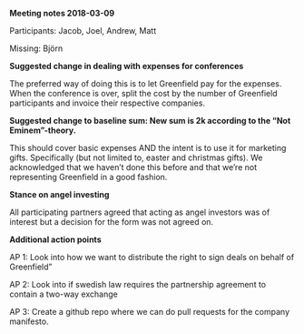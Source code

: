 **Meeting notes 2018-03-09**

Participants: Jacob, Joel, Andrew, Matt

Missing: Björn

**Suggested change in dealing with expenses for conferences**

The preferred way of doing this is to let Greenfield pay for the expenses. When the conference is over, split the cost by the number of Greenfield participants and invoice their respective companies.

**Suggested change to baseline sum: New sum is 2k according to the “Not Eminem”-theory.**

This should cover basic expenses AND the intent is to use it for marketing gifts. Specifically (but not limited to, easter and christmas gifts). We acknowledged that we haven’t done this before and that we’re not representing Greenfield in a good fashion.

**Stance on angel investing**

All participating partners agreed that acting as angel investors was of interest but a decision for the form was not agreed on. 

**Additional action points**

AP 1: Look into how we want to distribute the right to sign deals on behalf of Greenfield”

AP 2: Look into if swedish law requires the partnership agreement to contain a two-way exchange

AP 3: Create a github repo where we can do pull requests for the company manifesto.
